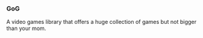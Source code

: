 ### GoG

A video games library that offers a huge collection of games but not bigger than your mom.

